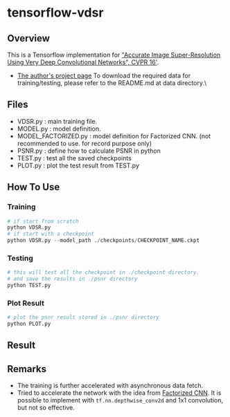 # tensorflow-vdsr

## Overview
This is a Tensorflow implementation for ["Accurate Image Super-Resolution Using Very Deep Convolutional Networks", CVPR 16'](http://cv.snu.ac.kr/research/VDSR/VDSR_CVPR2016.pdf).
- [The author's project page](http://cv.snu.ac.kr/research/VDSR/)
To download the required data for training/testing, please refer to the README.md at data directory.\

## Files
- VDSR.py : main training file.
- MODEL.py : model definition.
- MODEL_FACTORIZED.py : model definition for Factorized CNN. (not recommended to use. for record purpose only)
- PSNR.py : define how to calculate PSNR in python
- TEST.py : test all the saved checkpoints
- PLOT.py : plot the test result from TEST.py

## How To Use
### Training
```python
# if start from scratch
python VDSR.py
# if start with a checkpoint
python VDSR.py --model_path ./checkpoints/CHECKPOINT_NAME.ckpt
```
### Testing
```python
# this will test all the checkpoint in ./checkpoint directory.
# and save the results in ./psnr directory
python TEST.py
```
### Plot Result
```python
# plot the psnr result stored in ./psnr directory
python PLOT.py
```

## Result

## Remarks
- The training is further accelerated with asynchronous data fetch.
- Tried to accelerate the network with the idea from [Factorized CNN](https://128.84.21.199/pdf/1608.04337v1.pdf). It is possible to implement with `tf.nn.depthwise_conv2d` and 1x1 convolution, but not so effective.
